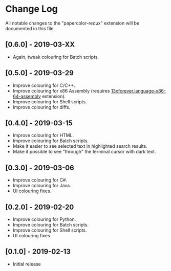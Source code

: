 # Change Log
All notable changes to the "papercolor-redux" extension will be documented in this file.

## [0.6.0] - 2019-03-XX
- Again, tweak colouring for Batch scripts.

## [0.5.0] - 2019-03-29
- Improve colouring for C/C++.
- Improve colouring for x86 Assembly (requires  [13xforever.language-x86-64-assembly](https://marketplace.visualstudio.com/items?itemName=13xforever.language-x86-64-assembly) extension).
- Improve colouring for Shell scripts.
- Improve colouring for diffs.

## [0.4.0] - 2019-03-15
- Improve colouring for HTML.
- Improve colouring for Batch scripts.
- Make it easier to see selected text in highlighted search results.
- Make it possible to see "through" the terminal cursor with dark text.

## [0.3.0] - 2019-03-06
- Improve colouring for C#.
- Improve colouring for Java.
- UI colouring fixes. 

## [0.2.0] - 2019-02-20
- Improve colouring for Python.
- Improve colouring for Batch scripts.
- Improve colouring for Shell scripts.
- UI colouring fixes. 

## [0.1.0] - 2019-02-13
- Initial release
